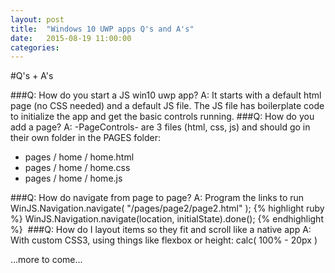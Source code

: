 ```yaml
---
layout: post
title:  "Windows 10 UWP apps Q's and A's"
date:   2015-08-19 11:00:00
categories:
---
```


​#Q's + A​​​'s

###Q: How do you start a JS win10 uwp ​​app?​
A: It starts with a default html page (no CSS needed) and a default JS file. The JS file has boilerplate code to initialize the app and get the basic controls running.
###Q: How do you add a page?​​​​​​
A: -PageControls- are 3 files (html, css, js) and should go in their own folder in the PAGES folder:

* pages / home / home.html
* pages / home / home.css
* pages / home / home.js

###Q: How do navigate from page to page?​​​
A: Program the links to run WinJS.Navigation.navigate( "/pages/page2/page2.html" );​​
{% highlight ruby %}
WinJS.Navigation.navigate(location, initialState).done();​​
{% endhighlight %}
​
###Q: How do I layout items so they fit and scroll like a native app
A: With custom CSS3, using things like flexbox or height: calc( 100% - 20px ​)

...more to come...
